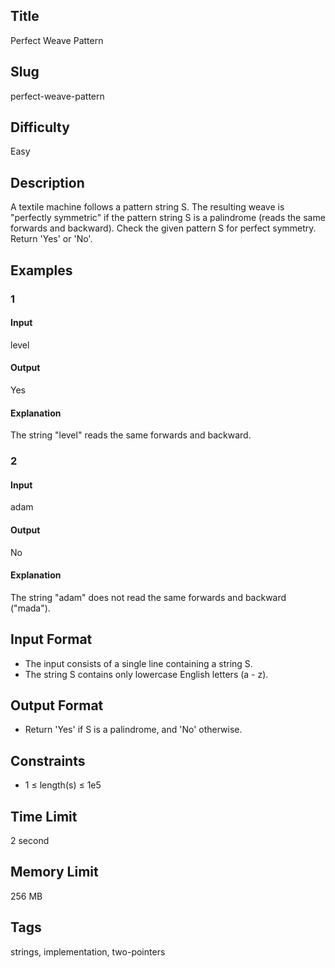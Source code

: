 ## Title

Perfect Weave Pattern

## Slug

perfect-weave-pattern

## Difficulty

Easy

## Description

A textile machine follows a pattern string S. The resulting weave is "perfectly symmetric" if the pattern string S is a palindrome (reads the same forwards and backward). Check the given pattern S for perfect symmetry. Return 'Yes' or 'No'.

## Examples

### 1

#### Input

level

#### Output

Yes

#### Explanation

The string "level" reads the same forwards and backward.
    
### 2

#### Input

adam

#### Output

No

#### Explanation

The string "adam" does not read the same forwards and backward ("mada").  

## Input Format  

- The input consists of a single line containing a string S.
- The string S contains only lowercase English letters (a - z).

## Output Format  

- Return 'Yes' if S is a palindrome, and 'No' otherwise.
  

## Constraints  

- 1 ≤ length(s) ≤ 1e5

## Time Limit

2 second

## Memory Limit

256 MB

## Tags

strings, implementation, two-pointers
